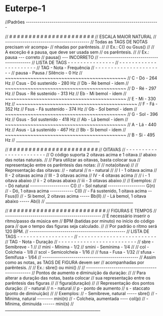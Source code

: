 # Euterpe-1

//Padrões --------------------------------------------------------------------

  // # # # # # # # # # # # # # # # # # # # # # #
  // ESCALA MAIOR NATURAL
  // -------------------------------------------
  // Todas as TAGS DE NOTAS precisam vir acompa-
  // nhadas por parêntesis.
  //
  //    Ex.: C() ou Gsus()
  //
  // A exceção é a pausa, que deve ser usada sem
  // os parêntesis.
  //
  //    Ex.: pausa     ---   correto
  //         pausa()   ---   INCORRETO
  // -------------------------------------------
  // LISTA DE TAGS - - - - - - - - - - - - - - -
  // - - - - - - - - - - - - - - - - - - - - - -
  // TAG       - Nota             - Frequência
  // - - - - - - - - - - - - - - - - - - - - - -
  // pausa     - Pausa / Silêncio - 0 Hz
  // ~~~~~~~~~~~~~~~~~~~~~~~~~~~~~~~~~~~~~~~~~~~
  // C         - Dó               - 264 Hz
  // Csus      - Dó sustenido     - 280 Hz
  // Db        - Ré bemol         -  idem
  // ~~~~~~~~~~~~~~~~~~~~~~~~~~~~~~~~~~~~~~~~~~~
  // D         - Ré               - 297 Hz
  // Dsus      - Ré sustenido     - 313 Hz
  // Eb        - Mi bemol         -  idem
  // ~~~~~~~~~~~~~~~~~~~~~~~~~~~~~~~~~~~~~~~~~~~
  // E         - Mi               - 330 Hz
  // ~~~~~~~~~~~~~~~~~~~~~~~~~~~~~~~~~~~~~~~~~~~
  // F         - Fá               - 352 Hz
  // Fsus      - Fá sustenido     - 374 Hz
  // Gb        - Sol bemol        -  idem
  // ~~~~~~~~~~~~~~~~~~~~~~~~~~~~~~~~~~~~~~~~~~~
  // G         - Sol              - 396 Hz
  // Gsus      - Sol sustenido    - 418 Hz
  // Ab        - Lá bemol         -  idem
  // ~~~~~~~~~~~~~~~~~~~~~~~~~~~~~~~~~~~~~~~~~~~
  // A         - Lá               - 440 Hz
  // Asus      - Lá sustenido     - 467 Hz
  // Bb        - Si bemol         -  idem
  // ~~~~~~~~~~~~~~~~~~~~~~~~~~~~~~~~~~~~~~~~~~~
  // B         - Si               - 495 Hz 
  // ___________________________________________



  // # # # # # # # # # # # # # # # # # # # # # # #
  // OITAVAS
  // - - - - - - - - - - - - - - - - - - - - - - -
  // O código suporta 2 oitavas acima e 1 oitava
  // abaixo das notas naturais.
  //
  // Para utilizar as oitavas, basta colocar sua
  // representação entre os parêntesis das notas:
  //
  //                 nota(oitava)
  //
  // Representação das oitavas:
  //           - natural
  //     n     - natural
  //
  //     I     - 1 oitava acima
  //     II    - 2 oitavas acima
  //     III   - 3 oitavas acima
  //     IV    - 4 oitavas acima
  //
  //     i     - 1 oitava abaixo
  //     ii    - 2 oitavas abaixo
  //     iii   - 3 oitavas abaixo
  //
  // Exemplos:
  //  - Dó natural -------------------- C()
  //  - Sol natural ------------------- G(n)
  //  - Dó, 1 oitava acima ------------ C(I)
  //  - Fá sustenido, 1 oitava acima -- Fsus(I)
  //  - Si bemol, 2 oitavas acima ----- Bb(II)
  //  - Lá bemol, 1 oitava abaixo ----- Ab(i)
  // _____________________________________________



  // # # # # # # # # # # # # # # # # # # # # # # # # #
  // FIGURAS E TEMPOS
  // -------------------------------------------------
  // É necessário inserir o ritmo/passo da música em
  // BPM (batidas por minuto) no início do código para
  // que o tempo das figuras seja calculado.
  // 
  // Por padrão o ritmo será 120 BPM.
  // ------------------------------------------------- 
  // LISTA DE TAGS - - - - - - - - - - - - - - - - - -
  // - - - - - - - - - - - - - - - - - - - - - - - - -
  // TAG       - Nota          - Duração
  // - - - - - - - - - - - - - - - - - - - - - - - - -
  // sbre      - Semibreve     - 1
  //
  // mini      - Mínima        - 1/2
  // smini     - Semínima      - 1/4
  //
  // col       - Colcheia      - 1/8
  // scol      - Semicolcheia  - 1/16
  //
  // fusa      - Fusa          - 1/32
  // sfusa     - Semifusa      - 1/64
  // -------------------------------------------------
  // Assim como as notas, as TAGS DE FIGURA devem ser
  // acompanhadas por parêntesis.
  //
  //    Ex.: sbre() ou mini()
  // 
  // -------------------------------------------------
  // Pontos de aumento e diminuição da duração:
  // 
  // Para alterar a duração das notas, basta colocar
  // sua representação entre os parêntesis das figuras 
  //
  //                  figura(duração)
  //
  // Representação dos pontos duração:
  //           - natural
  //     n     - natural
  //     p     - ponto de aumento
  //     s     - staccato (ponto de diminuição)
  //
  // Exemplos:
  //  - Semibreve, natural ----- sbre()
  //  - Mínima, natural -------- mini(n)
  //  - Colcheia, aumentada ---- col(p)
  //  - Mínima, diminuida ------ mini(s)
  // _________________________________________________
